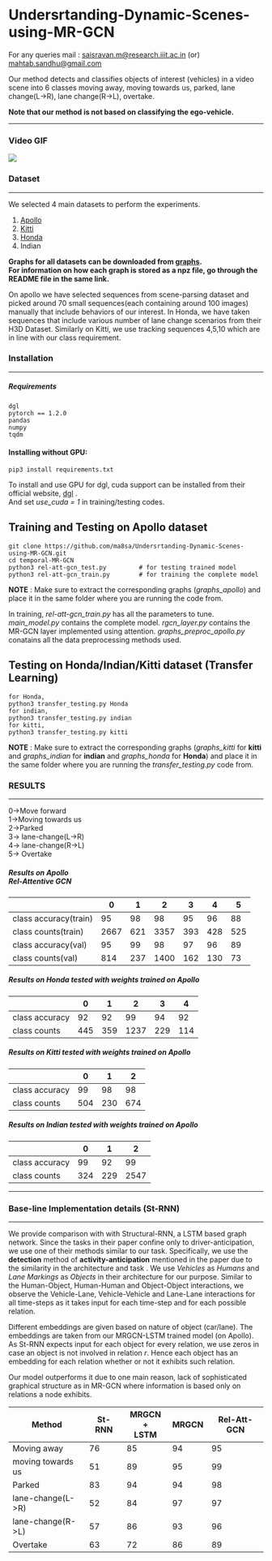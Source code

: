 # Undersrtanding-Dynamic-Scenes-using-MR-GCN

For any queries mail : saisravan.m@research.iiit.ac.in (or)
mahtab.sandhu@gmail.com

Our method detects and classifies objects of interest (vehicles) in a video scene into 6 classes moving away, moving towards us, parked, lane change(L->R), lane change(R->L), overtake. 

**Note that our method is not based on classifying the ego-vehicle.**

---------------------
### Video GIF

<img src="cut_video.gif?raw=true">

### Dataset
-----------
We selected 4 main datasets to perform the experiments.
1. [Apollo](http://apolloscape.auto/scene.html) 
2. [Kitti](http://www.cvlibs.net/datasets/kitti/eval_tracking.php)
3. [Honda](https://usa.honda-ri.com/H3D)
4. Indian


**Graphs for all datasets can be downloaded from [graphs](https://drive.google.com/drive/folders/1Jm3oQr-05VDTnybUakRXL-fxBXDQ5VtG?usp=sharing).<br />
For information on how each graph is stored as a npz file, go through the README file in the same link.**

On apollo we have selected sequences from scene-parsing dataset and picked around 70 small sequences(each containing around 100 images) manually that include behaviors of our interest. In Honda, we have taken sequences that include various number of lane change scenarios from their H3D Dataset. Similarly on Kitti, we use tracking sequences 4,5,10 which are in line with our class requirement.

### Installation
--------------
##### Requirements
```
dgl
pytorch == 1.2.0
pandas
numpy
tqdm
```

#### Installing without GPU:
```
pip3 install requirements.txt
```
To install and use GPU for dgl, cuda support can be installed from their official website, [dgl](https://www.dgl.ai/pages/start.html) .<br /> 
And set *use_cuda = 1* in training/testing codes.

## Training and Testing on Apollo dataset 
```
git clone https://github.com/ma8sa/Undersrtanding-Dynamic-Scenes-using-MR-GCN.git
cd temporal-MR-GCN
python3 rel-att-gcn_test.py			# for testing trained model
python3 rel-att-gcn_train.py		# for training the complete model
```
**NOTE** : Make sure to extract the corresponding graphs (*graphs_apollo*) and place it in the same folder where you are running the code from.

In training, *rel-att-gcn_train.py* has all the parameters to tune. *main_model.py* contains the complete model. *rgcn_layer.py* contains the MR-GCN layer implemented using attention. *graphs_preproc_apollo.py* conatains all the data preprocessing methods used. 

## Testing on Honda/Indian/Kitti dataset (Transfer Learning)
```
for Honda,
python3 transfer_testing.py Honda
for indian,
python3 transfer_testing.py indian
for kitti,
python3 transfer_testing.py kitti
```
**NOTE** : Make sure to extract the corresponding graphs (*graphs_kitti* for **kitti** and *graphs_indian* for **indian** and *graphs_honda* for **Honda**) and place it in the same folder where you are running the *transfer_testing.py* code from.
### RESULTS
---------
0->Move forward<br />
1->Moving towards us<br />
2->Parked<br />
3-> lane-change(L->R)<br />
4-> lane-change(R->L)<br />
5-> Overtake

##### Results on Apollo <br> Rel-Attentive GCN
|  | 0 | 1 | 2 | 3 | 4 | 5 |
| ------------- | ------------- | ------------ | ------------ | ------------ | ------------ | ------------ |
| class accuracy(train)| 95 | 98 | 98 | 95 | 96 | 88 |  
| class counts(train)  | 2667 | 621 | 3357 |393  | 428 | 525  |
| class accuracy(val)  | 95 | 99 | 98 | 97 | 96 | 89 |
| class counts(val)  | 814 | 237 | 1400 | 162 | 130 | 73 |

##### Results on Honda tested with weights trained on Apollo
|  | 0 | 1 | 2 | 3 | 4 |
| ------------- | ------------- | ------------ | ------------ | ------------ | ------------ |
| class accuracy| 92 | 92 | 99 | 94 | 92 |  
| class counts  | 445 | 359 | 1237 | 229 | 114 |

##### Results on Kitti tested with weights trained on Apollo
|  | 0 | 1 | 2 |
| ------------- | ------------- | ------------ | ------------ |
| class accuracy| 99 | 98 | 98 |
| class counts  | 504 | 230 | 674 |

##### Results on Indian tested with weights trained on Apollo
|  | 0 | 1 | 2 |
| ------------- | ------------- | ------------ | ------------ |
| class accuracy| 99 | 92 | 99 |
| class counts  | 324 | 229 | 2547 |


---------------------
### Base-line Implementation details (St-RNN)
-------------
We provide comparison with with Structural-RNN, a LSTM based graph network. Since the tasks in their paper confine only to driver-anticipation, we use one of their methods similar to our task. Specifically, we use the **detection** method of **activity-anticipation** mentioned in the paper due to the similarity in the architecture and task . We use *Vehicles* as *Humans* and *Lane Markings* as *Objects* in their architecture for our purpose. Similar to the Human-Object, Human-Human and Object-Object interactions, we observe the Vehicle-Lane, Vehicle-Vehicle and Lane-Lane interactions for all time-steps as it takes input for each time-step and for each possible relation.

Different embeddings are given based on nature of object (car/lane). The embeddings are taken from our MRGCN-LSTM trained model (on Apollo). As St-RNN expects input for each object for every relation, we use zeros in case an object is not involved in relation *r*. Hence each object has an embedding for each relation whether or not it exhibits such relation. 

Our model outperforms it due to one main reason, lack of sophisticated graphical structure as in MR-GCN where information is based only on relations a node exhibits.  


| Method  | St-RNN | MRGCN +<br> LSTM | MRGCN | Rel-Att-GCN | 
| ------------- | ------------ | ------------| -------------| -------------|
| Moving away  | 76  |	85 | 94 | 95 |
| moving towards us  | 51 |	89 | 95 | 99 |
| Parked  | 83  | 94 | 94 | 98 |
| lane-change(L->R)  | 52  | 84 | 97 | 97 |
| lane-change(R->L)  | 57  | 86 | 93 | 96 |
| Overtake  | 63  | 72 | 86 | 89 |



<!---
<img src="cut_video.gif?raw=true">
>
### Attention Explanantion
-----------
Due to space constraint in the paper, we have defined attention as a module in the paper. Here, we give it's working and explanation.<br/>
To weight the outputs from LSTM(which are ordered w.r.t time), we use attention as a weighted sum for predicting the output.<br/>
>
Given output from LSTM as L<sub>g</sub>,
we define a HEAD as triplet containing Query(Q),Key(K),Value(V). The query, Key and Values are learnable intermediate parameters. Q and K are used to find which values of input are similar/highly related and V is to weight them. Hence, the equation becomes : 
>
![attention_eqn](https://drive.google.com/uc?export=view&id=1AsejV-js_mxJ3oJnoLqMDZwBGRBrgj0B)
>
dk is the sacling factor(from paper). This is applied for all time-stamps.<br/> 
As dimension of L<sub>g</sub> is N x T x d<sub>2</sub>, attention using Q,K,V on **each node** gives, T x d<sub>3</sub> output. **Attention applies the above equation for all time-stamps, hence the T x d<sub>3</sub> output**.<br/>
If h heads are available, all heads are concatenated not across time but across d<sub>3</sub> dimension. Hence, output dimension remains same as T x d<sub>3</sub>, as we finally project to input dimension for output from attention.
![mh eqn](https://drive.google.com/uc?export=view&id=1RGs2zFIPcZA6t3jTy0S07BM-c_6rG3jQ)
>
where head<sub>i</sub> = Attention(Q,K<sub>i</sub>,V<sub>i</sub>).<br/>
The final out put of attention is T x d<sub>3</sub> for **each node**.
--->
